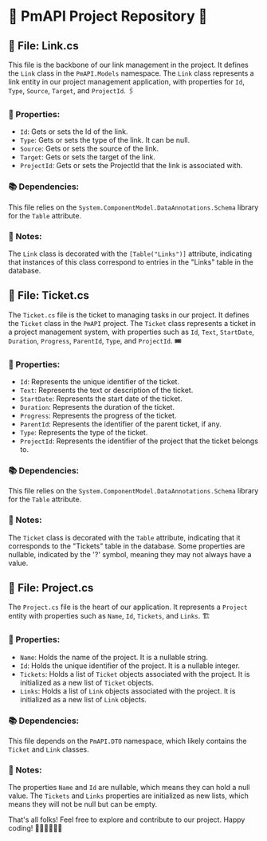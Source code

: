 # 🚀 PmAPI Project Repository 🚀

## 📂 File: Link.cs

This file is the backbone of our link management in the project. It defines the `Link` class in the `PmAPI.Models` namespace. The `Link` class represents a link entity in our project management application, with properties for `Id`, `Type`, `Source`, `Target`, and `ProjectId`. 🖇️

### 📝 Properties:

- `Id`: Gets or sets the Id of the link.
- `Type`: Gets or sets the type of the link. It can be null.
- `Source`: Gets or sets the source of the link.
- `Target`: Gets or sets the target of the link.
- `ProjectId`: Gets or sets the ProjectId that the link is associated with.

### 📚 Dependencies:

This file relies on the `System.ComponentModel.DataAnnotations.Schema` library for the `Table` attribute.

### 📌 Notes:

The `Link` class is decorated with the `[Table("Links")]` attribute, indicating that instances of this class correspond to entries in the "Links" table in the database.

## 📂 File: Ticket.cs

The `Ticket.cs` file is the ticket to managing tasks in our project. It defines the `Ticket` class in the `PmAPI` project. The `Ticket` class represents a ticket in a project management system, with properties such as `Id`, `Text`, `StartDate`, `Duration`, `Progress`, `ParentId`, `Type`, and `ProjectId`. 🎟️

### 📝 Properties:

- `Id`: Represents the unique identifier of the ticket.
- `Text`: Represents the text or description of the ticket.
- `StartDate`: Represents the start date of the ticket.
- `Duration`: Represents the duration of the ticket.
- `Progress`: Represents the progress of the ticket.
- `ParentId`: Represents the identifier of the parent ticket, if any.
- `Type`: Represents the type of the ticket.
- `ProjectId`: Represents the identifier of the project that the ticket belongs to.

### 📚 Dependencies:

This file relies on the `System.ComponentModel.DataAnnotations.Schema` library for the `Table` attribute.

### 📌 Notes:

The `Ticket` class is decorated with the `Table` attribute, indicating that it corresponds to the "Tickets" table in the database. Some properties are nullable, indicated by the '?' symbol, meaning they may not always have a value.

## 📂 File: Project.cs

The `Project.cs` file is the heart of our application. It represents a `Project` entity with properties such as `Name`, `Id`, `Tickets`, and `Links`. 🏗️

### 📝 Properties:

- `Name`: Holds the name of the project. It is a nullable string.
- `Id`: Holds the unique identifier of the project. It is a nullable integer.
- `Tickets`: Holds a list of `Ticket` objects associated with the project. It is initialized as a new list of `Ticket` objects.
- `Links`: Holds a list of `Link` objects associated with the project. It is initialized as a new list of `Link` objects.

### 📚 Dependencies:

This file depends on the `PmAPI.DTO` namespace, which likely contains the `Ticket` and `Link` classes.

### 📌 Notes:

The properties `Name` and `Id` are nullable, which means they can hold a null value. The `Tickets` and `Links` properties are initialized as new lists, which means they will not be null but can be empty.

That's all folks! Feel free to explore and contribute to our project. Happy coding! 🚀👩‍💻👨‍💻🚀
